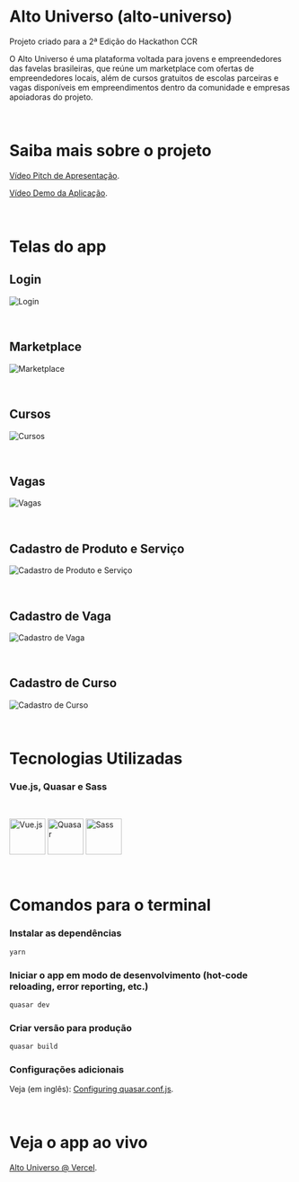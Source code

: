 # Alto Universo (alto-universo)

Projeto criado para a 2ª Edição do Hackathon CCR

O Alto Universo é uma plataforma voltada para jovens e empreendedores das favelas brasileiras, que reúne um marketplace com ofertas de empreendedores locais, além de cursos gratuitos de escolas parceiras e vagas disponíveis em empreendimentos dentro da comunidade e empresas apoiadoras do projeto.

&nbsp;

# Saiba mais sobre o projeto

[Vídeo Pitch de Apresentação](https://youtu.be/ui9MbdjOf9g).

[Vídeo Demo da Aplicação](https://youtu.be/kBZ2ZlkfF5U).

&nbsp;

# Telas do app

## Login

![Login](https://i.imgur.com/ZjvPQBe.png)

&nbsp;

## Marketplace

![Marketplace](https://i.imgur.com/kBMK6Ro.png)

&nbsp;

## Cursos

![Cursos](https://i.imgur.com/y0bBZJD.png)

&nbsp;

## Vagas

![Vagas](https://i.imgur.com/5RlmyIp.png)

&nbsp;

## Cadastro de Produto e Serviço

![Cadastro de Produto e Serviço](https://i.imgur.com/sYYYlLm.png)

&nbsp;

## Cadastro de Vaga

![Cadastro de Vaga](https://i.imgur.com/uF7UQmy.png)

&nbsp;

## Cadastro de Curso

![Cadastro de Curso](https://i.imgur.com/F8Yzohf.png)

&nbsp;

# Tecnologias Utilizadas

### Vue.js, Quasar e Sass

&nbsp;

<img src="https://cdn.iconscout.com/icon/free/png-256/vuejs-1175052.png" alt="Vue.js" width="64">
<img src="https://v0-17.quasar-framework.org/images/quasar-logo-big.png" alt="Quasar" width="64">
<img src="https://cdn.iconscout.com/icon/free/png-256/sass-226054.png" alt="Sass" width="64">

&nbsp;

# Comandos para o terminal

### Instalar as dependências

```bash
yarn
```

### Iniciar o app em modo de desenvolvimento (hot-code reloading, error reporting, etc.)

```bash
quasar dev
```

### Criar versão para produção

```bash
quasar build
```

### Configurações adicionais

Veja (em inglês): [Configuring quasar.conf.js](https://quasar.dev/quasar-cli/quasar-conf-js).

&nbsp;

# Veja o app ao vivo

[Alto Universo @ Vercel](https://alto-universo.vercel.app/).

